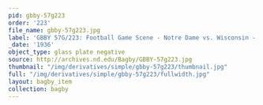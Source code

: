 ```yaml
---
pid: gbby-57g223
order: '223'
file_name: gbby-57g223.jpg
label: 'GBBY 57G/223: Football Game Scene - Notre Dame vs. Wisconsin - 1936'
_date: '1936'
object_type: glass plate negative
source: http://archives.nd.edu/Bagby/GBBY-57g223.jpg
thumbnail: "/img/derivatives/simple/gbby-57g223/thumbnail.jpg"
full: "/img/derivatives/simple/gbby-57g223/fullwidth.jpg"
layout: bagby_item
collection: bagby
---
```

